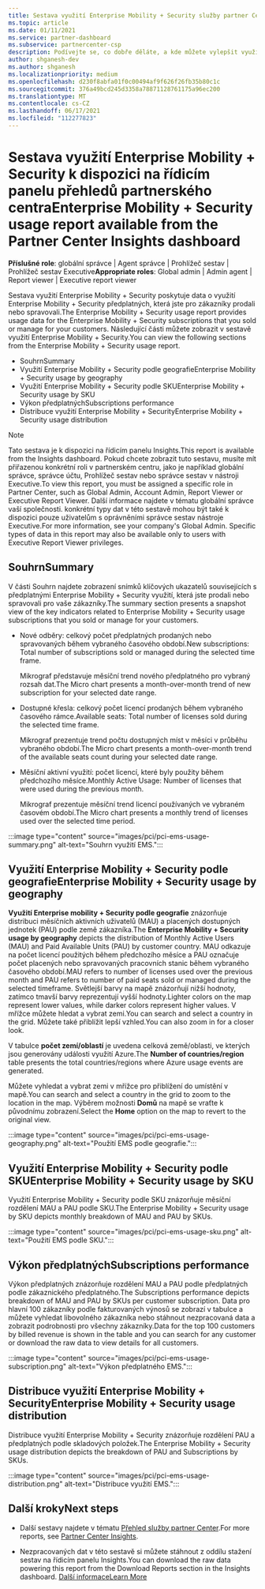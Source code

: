 ```yaml
---
title: Sestava využití Enterprise Mobility + Security služby partner Center Insights
ms.topic: article
ms.date: 01/11/2021
ms.service: partner-dashboard
ms.subservice: partnercenter-csp
description: Podívejte se, co dobře děláte, a kde můžete vylepšit využití Enterprise Mobility + Security předplatných, která pro vaše zákazníky prodáváte nebo spravujete.
author: shganesh-dev
ms.author: shganesh
ms.localizationpriority: medium
ms.openlocfilehash: d230f8abfa01f0c00494af9f626f26fb35b80c1c
ms.sourcegitcommit: 376a49bcd245d3358a78871128761175a96ec200
ms.translationtype: MT
ms.contentlocale: cs-CZ
ms.lasthandoff: 06/17/2021
ms.locfileid: "112277823"
---
```

# <a name="enterprise-mobility--security-usage-report-available-from-the-partner-center-insights-dashboard"></a><span data-ttu-id="ce814-103">Sestava využití Enterprise Mobility + Security k dispozici na řídicím panelu přehledů partnerského centra</span><span class="sxs-lookup"><span data-stu-id="ce814-103">Enterprise Mobility + Security usage report available from the Partner Center Insights dashboard</span></span>

<span data-ttu-id="ce814-104">**Příslušné role**: globální správce | Agent správce | Prohlížeč sestav | Prohlížeč sestav Executive</span><span class="sxs-lookup"><span data-stu-id="ce814-104">**Appropriate roles**: Global admin | Admin agent | Report viewer | Executive report viewer</span></span>

<span data-ttu-id="ce814-105">Sestava využití Enterprise Mobility + Security poskytuje data o využití Enterprise Mobility + Security předplatných, která jste pro zákazníky prodali nebo spravovali.</span><span class="sxs-lookup"><span data-stu-id="ce814-105">The Enterprise Mobility + Security usage report provides usage data for the Enterprise Mobility + Security subscriptions that you sold or manage for your customers.</span></span> <span data-ttu-id="ce814-106">Následující části můžete zobrazit v sestavě využití Enterprise Mobility + Security.</span><span class="sxs-lookup"><span data-stu-id="ce814-106">You can view the following sections from the Enterprise Mobility + Security usage report.</span></span>

- <span data-ttu-id="ce814-107">Souhrn</span><span class="sxs-lookup"><span data-stu-id="ce814-107">Summary</span></span>
- <span data-ttu-id="ce814-108">Využití Enterprise Mobility + Security podle geografie</span><span class="sxs-lookup"><span data-stu-id="ce814-108">Enterprise Mobility + Security usage by geography</span></span>
- <span data-ttu-id="ce814-109">Využití Enterprise Mobility + Security podle SKU</span><span class="sxs-lookup"><span data-stu-id="ce814-109">Enterprise Mobility + Security usage by SKU</span></span>
- <span data-ttu-id="ce814-110">Výkon předplatných</span><span class="sxs-lookup"><span data-stu-id="ce814-110">Subscriptions performance</span></span>
- <span data-ttu-id="ce814-111">Distribuce využití Enterprise Mobility + Security</span><span class="sxs-lookup"><span data-stu-id="ce814-111">Enterprise Mobility + Security usage distribution</span></span>

 > [!NOTE]
 > <span data-ttu-id="ce814-112">Tato sestava je k dispozici na řídicím panelu Insights.</span><span class="sxs-lookup"><span data-stu-id="ce814-112">This report is available from the Insights dashboard.</span></span> <span data-ttu-id="ce814-113">Pokud chcete zobrazit tuto sestavu, musíte mít přiřazenou konkrétní roli v partnerském centru, jako je například globální správce, správce účtu, Prohlížeč sestav nebo správce sestav v nástroji Executive.</span><span class="sxs-lookup"><span data-stu-id="ce814-113">To view this report, you must be assigned a specific role in Partner Center, such as Global Admin, Account Admin, Report Viewer or Executive Report Viewer.</span></span> <span data-ttu-id="ce814-114">Další informace najdete v tématu globální správce vaší společnosti. konkrétní typy dat v této sestavě mohou být také k dispozici pouze uživatelům s oprávněními správce sestav nástroje Executive.</span><span class="sxs-lookup"><span data-stu-id="ce814-114">For more information, see your company's Global Admin. Specific types of data in this report may also be available only to users with Executive Report Viewer privileges.</span></span>

## <a name="summary"></a><span data-ttu-id="ce814-115">Souhrn</span><span class="sxs-lookup"><span data-stu-id="ce814-115">Summary</span></span>

<span data-ttu-id="ce814-116">V části Souhrn najdete zobrazení snímků klíčových ukazatelů souvisejících s předplatnými Enterprise Mobility + Security využití, která jste prodali nebo spravovali pro vaše zákazníky.</span><span class="sxs-lookup"><span data-stu-id="ce814-116">The summary section presents a snapshot view of the key indicators related to Enterprise Mobility + Security usage subscriptions that you sold or manage for your customers.</span></span> 

- <span data-ttu-id="ce814-117">Nové odběry: celkový počet předplatných prodaných nebo spravovaných během vybraného časového období.</span><span class="sxs-lookup"><span data-stu-id="ce814-117">New subscriptions: Total number of subscriptions sold or managed during the selected time frame.</span></span>

   <span data-ttu-id="ce814-118">Mikrograf představuje měsíční trend nového předplatného pro vybraný rozsah dat.</span><span class="sxs-lookup"><span data-stu-id="ce814-118">The Micro chart presents a month-over-month trend of new subscription for your selected date range.</span></span>

- <span data-ttu-id="ce814-119">Dostupné křesla: celkový počet licencí prodaných během vybraného časového rámce.</span><span class="sxs-lookup"><span data-stu-id="ce814-119">Available seats: Total number of licenses sold during the selected time frame.</span></span>

   <span data-ttu-id="ce814-120">Mikrograf prezentuje trend počtu dostupných míst v měsíci v průběhu vybraného období.</span><span class="sxs-lookup"><span data-stu-id="ce814-120">The Micro chart presents a month-over-month trend of the available seats count during your selected date range.</span></span>

- <span data-ttu-id="ce814-121">Měsíční aktivní využití: počet licencí, které byly použity během předchozího měsíce.</span><span class="sxs-lookup"><span data-stu-id="ce814-121">Monthly Active Usage: Number of licenses that were used during the previous month.</span></span>

   <span data-ttu-id="ce814-122">Mikrograf prezentuje měsíční trend licencí používaných ve vybraném časovém období.</span><span class="sxs-lookup"><span data-stu-id="ce814-122">The Micro chart presents a monthly trend of licenses used over the selected time period.</span></span>

:::image type="content" source="images/pci/pci-ems-usage-summary.png" alt-text="Souhrn využití EMS.":::

## <a name="enterprise-mobility--security-usage-by-geography"></a><span data-ttu-id="ce814-124">Využití Enterprise Mobility + Security podle geografie</span><span class="sxs-lookup"><span data-stu-id="ce814-124">Enterprise Mobility + Security usage by geography</span></span>

<span data-ttu-id="ce814-125">**Využití Enterprise mobility + Security podle geografie** znázorňuje distribuci měsíčních aktivních uživatelů (MAU) a placených dostupných jednotek (PAU) podle země zákazníka.</span><span class="sxs-lookup"><span data-stu-id="ce814-125">The **Enterprise Mobility + Security usage by geography** depicts the distribution of Monthly Active Users (MAU) and Paid Available Units (PAU) by customer country.</span></span> <span data-ttu-id="ce814-126">MAU odkazuje na počet licencí použitých během předchozího měsíce a PAU označuje počet placených nebo spravovaných pracovních stanic během vybraného časového období.</span><span class="sxs-lookup"><span data-stu-id="ce814-126">MAU refers to number of licenses used over the previous month and PAU refers to number of paid seats sold or managed during the selected timeframe.</span></span> <span data-ttu-id="ce814-127">Světlejší barvy na mapě znázorňují nižší hodnoty, zatímco tmavší barvy reprezentují vyšší hodnoty.</span><span class="sxs-lookup"><span data-stu-id="ce814-127">Lighter colors on the map represent lower values, while darker colors represent higher values.</span></span> <span data-ttu-id="ce814-128">V mřížce můžete hledat a vybrat zemi.</span><span class="sxs-lookup"><span data-stu-id="ce814-128">You can search and select a country in the grid.</span></span> <span data-ttu-id="ce814-129">Můžete také přiblížit lepší vzhled.</span><span class="sxs-lookup"><span data-stu-id="ce814-129">You can also zoom in for a closer look.</span></span>

<span data-ttu-id="ce814-130">V tabulce **počet zemí/oblastí** je uvedena celková země/oblasti, ve kterých jsou generovány události využití Azure.</span><span class="sxs-lookup"><span data-stu-id="ce814-130">The **Number of countries/region** table presents the total countries/regions where Azure usage events are generated.</span></span>

<span data-ttu-id="ce814-131">Můžete vyhledat a vybrat zemi v mřížce pro přiblížení do umístění v mapě.</span><span class="sxs-lookup"><span data-stu-id="ce814-131">You can search and select a country in the grid to zoom to the location in the map.</span></span> <span data-ttu-id="ce814-132">Výběrem možnosti **Domů** na mapě se vraťte k původnímu zobrazení.</span><span class="sxs-lookup"><span data-stu-id="ce814-132">Select the **Home** option on the map to revert to the original view.</span></span>

:::image type="content" source="images/pci/pci-ems-usage-geography.png" alt-text="Použití EMS podle geografie.":::

## <a name="enterprise-mobility--security-usage-by-sku"></a><span data-ttu-id="ce814-134">Využití Enterprise Mobility + Security podle SKU</span><span class="sxs-lookup"><span data-stu-id="ce814-134">Enterprise Mobility + Security usage by SKU</span></span>

<span data-ttu-id="ce814-135">Využití Enterprise Mobility + Security podle SKU znázorňuje měsíční rozdělení MAU a PAU podle SKU.</span><span class="sxs-lookup"><span data-stu-id="ce814-135">The Enterprise Mobility + Security usage by SKU depicts monthly breakdown of MAU and PAU by SKUs.</span></span>

:::image type="content" source="images/pci/pci-ems-usage-sku.png" alt-text="Použití EMS podle SKU.":::

## <a name="subscriptions-performance"></a><span data-ttu-id="ce814-137">Výkon předplatných</span><span class="sxs-lookup"><span data-stu-id="ce814-137">Subscriptions performance</span></span>

<span data-ttu-id="ce814-138">Výkon předplatných znázorňuje rozdělení MAU a PAU podle předplatných podle zákaznického předplatného.</span><span class="sxs-lookup"><span data-stu-id="ce814-138">The Subscriptions performance depicts breakdown of MAU and PAU by SKUs per customer subscription.</span></span> <span data-ttu-id="ce814-139">Data pro hlavní 100 zákazníky podle fakturovaných výnosů se zobrazí v tabulce a můžete vyhledat libovolného zákazníka nebo stáhnout nezpracovaná data a zobrazit podrobnosti pro všechny zákazníky.</span><span class="sxs-lookup"><span data-stu-id="ce814-139">Data for the top 100 customers by billed revenue is shown in the table and you can search for any customer or download the raw data to view details for all customers.</span></span>

:::image type="content" source="images/pci/pci-ems-usage-subscription.png" alt-text="Výkon předplatného EMS.":::

## <a name="enterprise-mobility--security-usage-distribution"></a><span data-ttu-id="ce814-141">Distribuce využití Enterprise Mobility + Security</span><span class="sxs-lookup"><span data-stu-id="ce814-141">Enterprise Mobility + Security usage distribution</span></span>

<span data-ttu-id="ce814-142">Distribuce využití Enterprise Mobility + Security znázorňuje rozdělení PAU a předplatných podle skladových položek.</span><span class="sxs-lookup"><span data-stu-id="ce814-142">The Enterprise Mobility + Security usage distribution depicts the breakdown of PAU and Subscriptions by SKUs.</span></span>

:::image type="content" source="images/pci/pci-ems-usage-distribution.png" alt-text="Distribuce využití EMS.":::

## <a name="next-steps"></a><span data-ttu-id="ce814-144">Další kroky</span><span class="sxs-lookup"><span data-stu-id="ce814-144">Next steps</span></span>

- <span data-ttu-id="ce814-145">Další sestavy najdete v tématu [Přehled služby partner Center](partner-center-insights.md).</span><span class="sxs-lookup"><span data-stu-id="ce814-145">For more reports, see [Partner Center Insights](partner-center-insights.md).</span></span>

- <span data-ttu-id="ce814-146">Nezpracovaných dat v této sestavě si můžete stáhnout z oddílu stažení sestav na řídicím panelu Insights.</span><span class="sxs-lookup"><span data-stu-id="ce814-146">You can download the raw data powering this report from the Download Reports section in the Insights dashboard.</span></span> [<span data-ttu-id="ce814-147">Další informace</span><span class="sxs-lookup"><span data-stu-id="ce814-147">Learn More</span></span>](pci-download-reports.md) 
